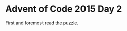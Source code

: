 # Advent of Code 2015 Day 2 <!-- Stupid! -->

First and foremost read [the puzzle](https://adventofcode.com/2015/day/2).
